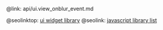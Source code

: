 @link: api/ui.view_onblur_event.md

@seolinktop: [ui widget library](https://webix.com)
@seolink: [javascript library list](https://webix.com/widget/list/)